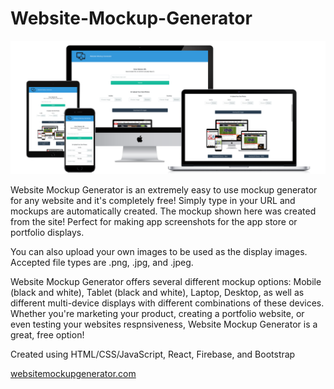 # Website-Mockup-Generator

![Portfolio](./src/deviceImages/portfolio.png)

Website Mockup Generator is an extremely easy to use mockup generator for any website and it's completely free! Simply type in your URL and mockups are automatically created. The mockup shown here was created from the site! Perfect for making app screenshots for the app store or portfolio displays.

You can also upload your own images to be used as the display images. Accepted file types are .png, .jpg, and .jpeg.

Website Mockup Generator offers several different mockup options: Mobile (black and white), Tablet (black and white), Laptop, Desktop, as well as different multi-device displays with different combinations of these devices. Whether you're marketing your product, creating a portfolio website, or even testing your websites respnsiveness, Website Mockup Generator is a great, free option!

Created using HTML/CSS/JavaScript, React, Firebase, and Bootstrap

[websitemockupgenerator.com](https://websitemockupgenerator.com/)
